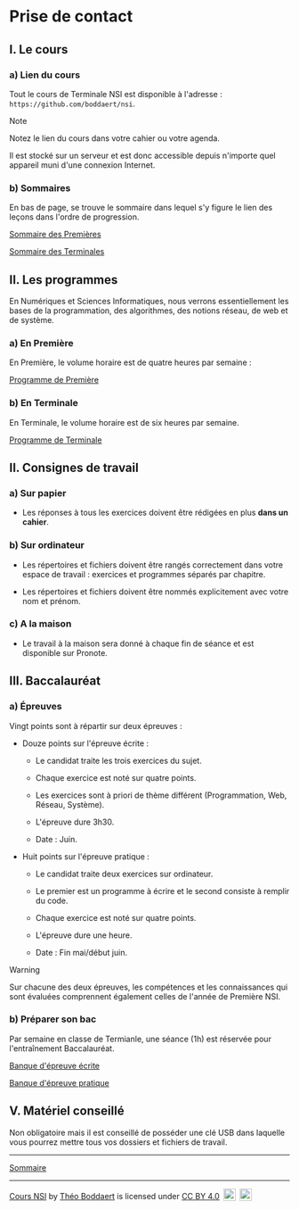 # Prise de contact

## I. Le cours

### a) Lien du cours

Tout le cours de Terminale NSI est disponible à l'adresse : `https://github.com/boddaert/nsi`.

> [!NOTE]
> Notez le lien du cours dans votre cahier ou votre agenda.

Il est stocké sur un serveur et est donc accessible depuis n'importe quel appareil muni d'une connexion Internet.

### b) Sommaires

En bas de page, se trouve le sommaire dans lequel s'y figure le lien des leçons dans l'ordre de progression.

[Sommaire des Premières](./../../../première/README.md)

[Sommaire des Terminales](./../../README.md)

## II. Les programmes

En Numériques et Sciences Informatiques, nous verrons essentiellement les bases de la programmation, des algorithmes, des notions réseau, de web et de système.

### a) En Première

En Première, le volume horaire est de quatre heures par semaine :

[Programme de Première](https://cache.media.education.gouv.fr/file/SP1-MEN-22-1-2019/26/8/spe633_annexe_1063268.pdf)

### b) En Terminale

En Terminale, le volume horaire est de six heures par semaine.

[Programme de Terminale](https://cache.media.education.gouv.fr/file/SPE8_MENJ_25_7_2019/93/3/spe247_annexe_1158933.pdf)

## II. Consignes de travail

### a) Sur papier

- Les réponses à tous les exercices doivent être rédigées en plus **dans un cahier**. 

### b) Sur ordinateur

- Les répertoires et fichiers doivent être rangés correctement dans votre espace de travail : exercices et programmes séparés par chapitre.

- Les répertoires et fichiers doivent être nommés explicitement avec votre nom et prénom.

### c) A la maison

- Le travail à la maison sera donné à chaque fin de séance et est disponible sur Pronote.

## III. Baccalauréat

### a) Épreuves

Vingt points sont à répartir sur deux épreuves :

- Douze points sur l'épreuve écrite :

    + Le candidat traite les trois exercices du sujet.

    + Chaque exercice est noté sur quatre points.

    + Les exercices sont à priori de thème différent (Programmation, Web, Réseau, Système).

    + L'épreuve dure 3h30.

    + Date : Juin.

- Huit points sur l'épreuve pratique :

    + Le candidat traite deux exercices sur ordinateur.

    + Le premier est un programme à écrire et le second consiste à remplir du code.

    + Chaque exercice est noté sur quatre points.

    + L'épreuve dure une heure.

    + Date : Fin mai/début juin.

> [!WARNING]
> Sur chacune des deux épreuves, les compétences et les connaissances qui sont évaluées comprennent également celles de l'année de Première NSI.

### b) Préparer son bac

Par semaine en classe de Termianle, une séance (1h) est réservée pour l'entraînement Baccalauréat.

[Banque d'épreuve écrite](https://pixees.fr/informatiquelycee/term/suj_bac/)

[Banque d'épreuve pratique](https://pixees.fr/informatiquelycee/term/ep/index.html)

## V. Matériel conseillé

Non obligatoire mais il est conseillé de posséder une clé USB dans laquelle vous pourrez mettre tous vos dossiers et fichiers de travail.

___________

[Sommaire](./../README.md)

___________

<p xmlns:cc="http://creativecommons.org/ns#" xmlns:dct="http://purl.org/dc/terms/"><a property="dct:title" rel="cc:attributionURL" href="https://github.com/boddaert/nsi">Cours NSI</a> by <a rel="cc:attributionURL dct:creator" property="cc:attributionName" href="https://github.com/boddaert">Théo Boddaert</a> is licensed under <a href="https://creativecommons.org/licenses/by/4.0/?ref=chooser-v1" target="_blank" rel="license noopener noreferrer" style="display:inline-block;">CC BY 4.0</a>  <img style="height:22px!important;margin-left:3px;vertical-align:text-bottom;" src="https://mirrors.creativecommons.org/presskit/icons/cc.svg?ref=chooser-v1" alt="">  <img style="height:22px!important;margin-left:3px;vertical-align:text-bottom;" src="https://mirrors.creativecommons.org/presskit/icons/by.svg?ref=chooser-v1" alt=""></p> 